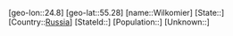 ﻿---
location: [55.28,24.8]
type: City
tags:
- geo/City


SpocWebEntityId: 35617
isDeleted: false
confidential: public

---
[geo-lon::24.8]
[geo-lat::55.28]
[name::Wilkomier]
[State::]
[Country::[Russia](geo/Continent/Europe/Russia.md)]
[StateId::]
[Population::]
[Unknown::]


